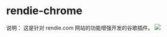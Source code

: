 # rendie-chrome
说明：
这是针对 rendie.com 网站的功能增强开发的谷歌插件。
![]([https://raw.githubusercontent.com/rendie-com/rendie-chrome/main/img/icon128.png](https://raw.githubusercontent.com/rendie-com/rendie-chrome/main/img/Screenshot.jpg))
